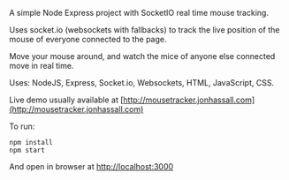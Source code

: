 A simple Node Express project with SocketIO real time mouse tracking.

Uses socket.io (websockets with fallbacks) to track the live position of the mouse of everyone connected to the page.

Move your mouse around, and watch the mice of anyone else connected move in real time.

Uses: NodeJS, Express, Socket.io, Websockets, HTML, JavaScript, CSS.

Live demo usually available at [http://mousetracker.jonhassall.com](http://mousetracker.jonhassall.com)

To run:

```git clone
npm install
npm start
```

And open in browser at [http://localhost:3000](http://localhost:3000)